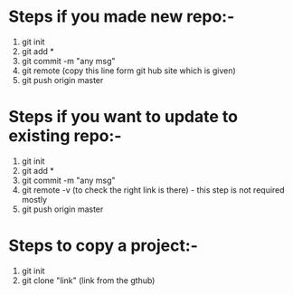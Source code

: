 # Steps if you made new repo:-
1. git init
2. git add *
3. git commit -m "any msg"
4. git remote (copy this line form git hub site which is given)
5. git push origin master


# Steps if you want to update to existing repo:-
1. git init
2. git add *
3. git commit -m "any msg"
4. git remote -v (to check the right link is there) - this step is not required mostly
5. git push origin master


# Steps to copy a project:-
1. git init
2. git clone "link"   (link from the gthub)
